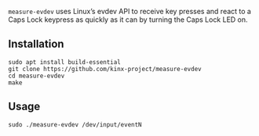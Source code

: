 `measure-evdev` uses Linux’s evdev API to receive key presses and react to a
Caps Lock keypress as quickly as it can by turning the Caps Lock LED on.

## Installation

```
sudo apt install build-essential
git clone https://github.com/kinx-project/measure-evdev
cd measure-evdev
make
```

## Usage

```
sudo ./measure-evdev /dev/input/eventN
```
